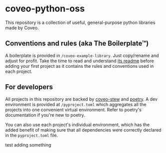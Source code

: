 # coveo-python-oss

This repository is a collection of useful, general-purpose python libraries
made by Coveo.


## Conventions and rules (aka The Boilerplate™)

A boilerplate is provided in `/coveo-example-library`. Just copy/rename and adjust for profit.
Take the time to read and understand [its readme](./coveo-example-library/README.md) before adding your first project as it contains the rules and conventions used in each project.


## For developers

All projects in this repository are backed by [coveo-stew](./coveo-stew/README.md) and [poetry](https://python-poetry.org/).
A dev environment is provided at `/pyproject.toml` which aggregates all the projects into one convenient virtual environment. 
Refer to poetry's documentation if you're new to poetry.

You can also use each project's individual environment, which has the added benefit of making sure
that all dependencies were correctly declared in the `pyproject.toml` file.

test adding something
